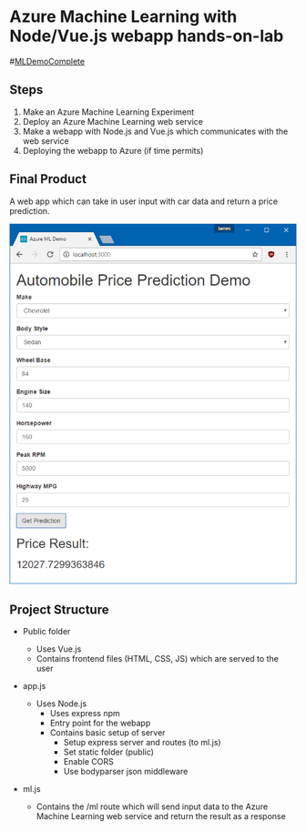 # Azure Machine Learning with Node/Vue.js webapp hands-on-lab

#[MLDemoComplete](https://1drv.ms/f/s!ApZUnPZ8dEx4cBMduVVOli2eejQ)

## Steps

1. Make an Azure Machine Learning Experiment
2. Deploy an Azure Machine Learning web service
3. Make a webapp with Node.js and Vue.js which communicates with the web service
4. Deploying the webapp to Azure (if time permits)

## Final Product

A web app which can take in user input with car data and return a price prediction.

![ ](https://github.com/EnTing0417/AutomobilePricePrediction/blob/master/ManualImages/finalproduct.png)

## Project Structure

- Public folder
	- Uses Vue.js
  - Contains frontend files (HTML, CSS, JS) which are served to the user

- app.js
  - Uses Node.js
	- Uses express npm
	- Entry point for the webapp
	- Contains basic setup of server
	  - Setup express server and routes (to ml.js)
	  - Set static folder (public)
	  - Enable CORS
	  - Use bodyparser json middleware

- ml.js
  - Contains the /ml route which will send input data to the Azure Machine Learning web service and return the result as a response
